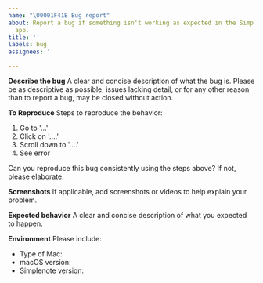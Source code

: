 ```yaml
---
name: "\U0001F41E Bug report"
about: Report a bug if something isn't working as expected in the Simplenote macOS
  app.
title: ''
labels: bug
assignees: ''

---
```


**Describe the bug**
A clear and concise description of what the bug is. Please be as descriptive as possible; issues lacking detail, or for any other reason than to report a bug, may be closed without action.

**To Reproduce**
Steps to reproduce the behavior:
1. Go to '...'
2. Click on '....'
3. Scroll down to '....'
4. See error

Can you reproduce this bug consistently using the steps above? If not, please elaborate.

**Screenshots**
If applicable, add screenshots or videos to help explain your problem.

**Expected behavior**
A clear and concise description of what you expected to happen.

**Environment**
Please include:
- Type of Mac: 
- macOS version: 
- Simplenote version:
